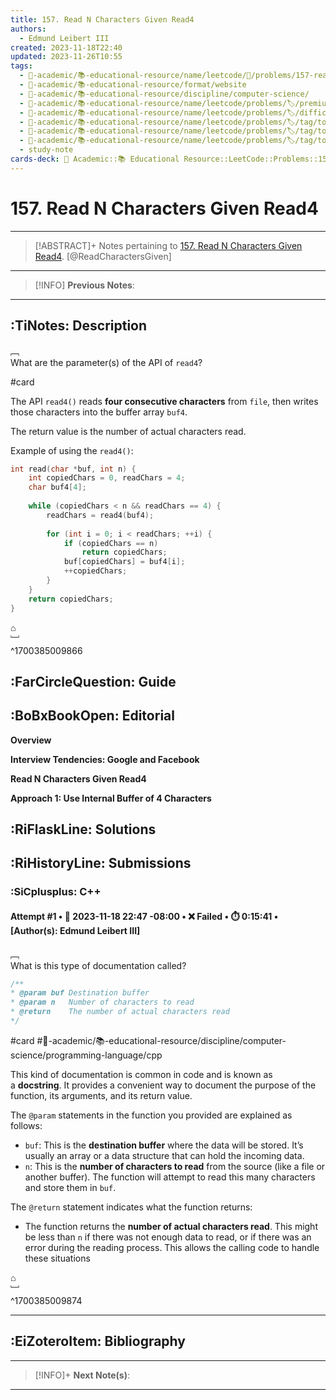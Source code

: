 ```yaml
---
title: 157. Read N Characters Given Read4
authors:
  - Edmund Leibert III
created: 2023-11-18T22:40
updated: 2023-11-26T10:55
tags:
  - 🔴-academic/📚-educational-resource/name/leetcode/🔖/problems/157-read-n-characters-given-read4
  - 🔴-academic/📚-educational-resource/format/website
  - 🔴-academic/📚-educational-resource/discipline/computer-science/
  - 🔴-academic/📚-educational-resource/name/leetcode/problems/🏷️/premium/yes
  - 🔴-academic/📚-educational-resource/name/leetcode/problems/🏷️/difficulty/easy
  - 🔴-academic/📚-educational-resource/name/leetcode/problems/🏷️/tag/topic/array
  - 🔴-academic/📚-educational-resource/name/leetcode/problems/🏷️/tag/topic/simulation
  - 🔴-academic/📚-educational-resource/name/leetcode/problems/🏷️/tag/topic/interactive
  - study-note
cards-deck: 🔴 Academic::📚 Educational Resource::LeetCode::Problems::157. Read N Characters Given Read4
---
```


# 157. Read N Characters Given Read4

---

> [!ABSTRACT]+
> Notes pertaining to [157. Read N Characters Given Read4](https://leetcode.com/problems/read-n-characters-given-read4/). [@ReadCharactersGiven]

---

> [!INFO]
> **Previous Notes**:
> 

---

## :TiNotes: Description

﹇<br>
What are the parameter(s) of the API of `read4`?

#card 

The API `read4()` reads **four consecutive characters** from `file`, then writes those characters into the buffer array `buf4`.

The return value is the number of actual characters read.

Example of using the `read4()`:

```cpp
int read(char *buf, int n) {
	int copiedChars = 0, readChars = 4;
	char buf4[4];
	
	while (copiedChars < n && readChars == 4) {
		readChars = read4(buf4);
		
		for (int i = 0; i < readChars; ++i) {
			if (copiedChars == n)
				return copiedChars;
			buf[copiedChars] = buf4[i];
			++copiedChars;    
		}    
	}
	return copiedChars;
}
```

⌂
<br>﹈<br>^1700385009866


## :FarCircleQuestion: Guide

## :BoBxBookOpen: Editorial

**Overview**

**Interview Tendencies: Google and Facebook**

**Read N Characters Given Read4**

**Approach 1: Use Internal Buffer of 4 Characters**

## :RiFlaskLine: Solutions

## :RiHistoryLine: Submissions

### :SiCplusplus: C++

#### **Attempt #1** • 📆 2023-11-18 22:47 -08:00 • ❌ Failed • ⏱️ 0:15:41 • \[Author(s): Edmund Leibert III\]

﹇<br>
What is this type of documentation called?

```cpp
/**
* @param buf Destination buffer
* @param n   Number of characters to read
* @return    The number of actual characters read
*/
```

#card #🔴-academic/📚-educational-resource/discipline/computer-science/programming-language/cpp 

This kind of documentation is common in code and is known as a **docstring**. It provides a convenient way to document the purpose of the function, its arguments, and its return value.

The `@param` statements in the function you provided are explained as follows:

- `buf`: This is the **destination buffer** where the data will be stored. It’s usually an array or a data structure that can hold the incoming data.
- `n`: This is the **number of characters to read** from the source (like a file or another buffer). The function will attempt to read this many characters and store them in `buf`.


The `@return` statement indicates what the function returns:

- The function returns the **number of actual characters read**. This might be less than `n` if there was not enough data to read, or if there was an error during the reading process. This allows the calling code to handle these situations 

⌂
<br>﹈<br>^1700385009874




---

## :EiZoteroItem: Bibliography

---

> [!INFO]+ 
> **Next Note(s)**:
> 

---
